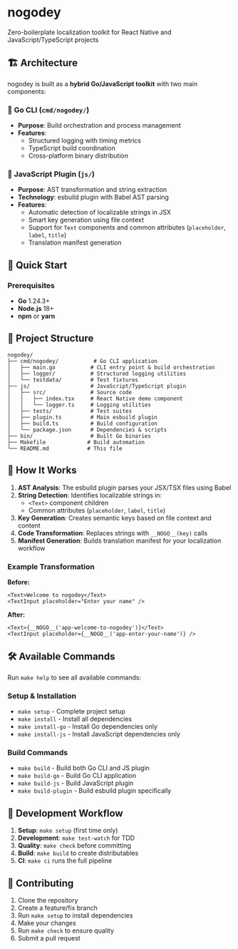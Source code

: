 # nogodey

Zero-boilerplate localization toolkit for React Native and JavaScript/TypeScript projects

## 🏗️ Architecture

nogodey is built as a **hybrid Go/JavaScript toolkit** with two main components:

### 🔧 **Go CLI** (`cmd/nogodey/`)
- **Purpose**: Build orchestration and process management
- **Features**: 
  - Structured logging with timing metrics
  - TypeScript build coordination
  - Cross-platform binary distribution

### 🔌 **JavaScript Plugin** (`js/`)
- **Purpose**: AST transformation and string extraction
- **Technology**: esbuild plugin with Babel AST parsing
- **Features**:
  - Automatic detection of localizable strings in JSX
  - Smart key generation using file context
  - Support for `Text` components and common attributes (`placeholder`, `label`, `title`)
  - Translation manifest generation

## 🚀 Quick Start

### Prerequisites
- **Go** 1.24.3+
- **Node.js** 18+
- **npm** or **yarn**

## 📁 Project Structure

```
nogodey/
├── cmd/nogodey/           # Go CLI application
│   ├── main.go           # CLI entry point & build orchestration
│   ├── logger/           # Structured logging utilities
│   └── testdata/         # Test fixtures
├── js/                   # JavaScript/TypeScript plugin
│   ├── src/              # Source code
│   │   ├── index.tsx     # React Native demo component
│   │   └── logger.ts     # Logging utilities
│   ├── tests/            # Test suites
│   ├── plugin.ts         # Main esbuild plugin
│   ├── build.ts          # Build configuration
│   └── package.json      # Dependencies & scripts
├── bin/                  # Built Go binaries
├── Makefile             # Build automation
└── README.md            # This file
```

## 🔄 How It Works

1. **AST Analysis**: The esbuild plugin parses your JSX/TSX files using Babel
2. **String Detection**: Identifies localizable strings in:
   - `<Text>` component children
   - Common attributes (`placeholder`, `label`, `title`)
3. **Key Generation**: Creates semantic keys based on file context and content
4. **Code Transformation**: Replaces strings with `__NOGO__(key)` calls
5. **Manifest Generation**: Builds translation manifest for your localization workflow

### Example Transformation

**Before:**
```tsx
<Text>Welcome to nogodey</Text>
<TextInput placeholder="Enter your name" />
```

**After:**
```tsx
<Text>{__NOGO__('app-welcome-to-nogodey')}</Text>
<TextInput placeholder={__NOGO__('app-enter-your-name')} />
```

## 🛠️ Available Commands

Run `make help` to see all available commands:

### Setup & Installation
- `make setup` - Complete project setup
- `make install` - Install all dependencies
- `make install-go` - Install Go dependencies only
- `make install-js` - Install JavaScript dependencies only

### Build Commands
- `make build` - Build both Go CLI and JS plugin
- `make build-go` - Build Go CLI application
- `make build-js` - Build JavaScript plugin
- `make build-plugin` - Build esbuild plugin specifically

## 🔧 Development Workflow

1. **Setup**: `make setup` (first time only)
2. **Development**: `make test-watch` for TDD
3. **Quality**: `make check` before committing
4. **Build**: `make build` to create distributables
5. **CI**: `make ci` runs the full pipeline

## 🤝 Contributing

1. Clone the repository
2. Create a feature/fix branch
3. Run `make setup` to install dependencies
4. Make your changes
5. Run `make check` to ensure quality
6. Submit a pull request
